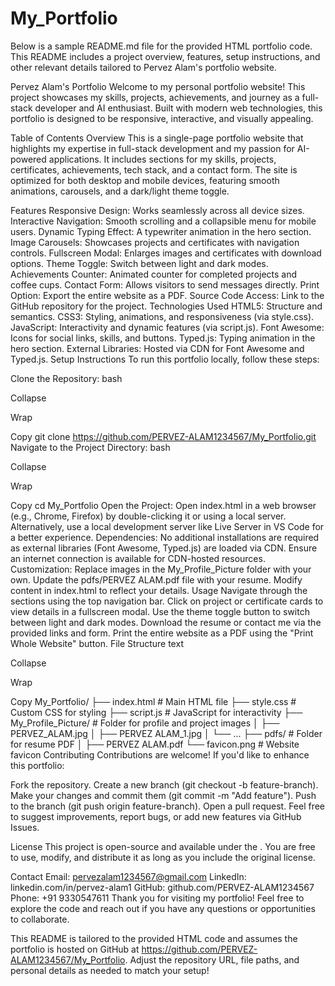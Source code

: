 # My_Portfolio

Below is a sample README.md file for the provided HTML portfolio code. This README includes a project overview, features, setup instructions, and other relevant details tailored to Pervez Alam's portfolio website.

Pervez Alam's Portfolio
Welcome to my personal portfolio website! This project showcases my skills, projects, achievements, and journey as a full-stack developer and AI enthusiast. Built with modern web technologies, this portfolio is designed to be responsive, interactive, and visually appealing.

Table of Contents
Overview
This is a single-page portfolio website that highlights my expertise in full-stack development and my passion for AI-powered applications. It includes sections for my skills, projects, certificates, achievements, tech stack, and a contact form. The site is optimized for both desktop and mobile devices, featuring smooth animations, carousels, and a dark/light theme toggle.

Features
Responsive Design: Works seamlessly across all device sizes.
Interactive Navigation: Smooth scrolling and a collapsible menu for mobile users.
Dynamic Typing Effect: A typewriter animation in the hero section.
Image Carousels: Showcases projects and certificates with navigation controls.
Fullscreen Modal: Enlarges images and certificates with download options.
Theme Toggle: Switch between light and dark modes.
Achievements Counter: Animated counter for completed projects and coffee cups.
Contact Form: Allows visitors to send messages directly.
Print Option: Export the entire website as a PDF.
Source Code Access: Link to the GitHub repository for the project.
Technologies Used
HTML5: Structure and semantics.
CSS3: Styling, animations, and responsiveness (via style.css).
JavaScript: Interactivity and dynamic features (via script.js).
Font Awesome: Icons for social links, skills, and buttons.
Typed.js: Typing animation in the hero section.
External Libraries: Hosted via CDN for Font Awesome and Typed.js.
Setup Instructions
To run this portfolio locally, follow these steps:

Clone the Repository:
bash

Collapse

Wrap

Copy
git clone https://github.com/PERVEZ-ALAM1234567/My_Portfolio.git
Navigate to the Project Directory:
bash

Collapse

Wrap

Copy
cd My_Portfolio
Open the Project:
Open index.html in a web browser (e.g., Chrome, Firefox) by double-clicking it or using a local server.
Alternatively, use a local development server like Live Server in VS Code for a better experience.
Dependencies:
No additional installations are required as external libraries (Font Awesome, Typed.js) are loaded via CDN.
Ensure an internet connection is available for CDN-hosted resources.
Customization:
Replace images in the My_Profile_Picture folder with your own.
Update the pdfs/PERVEZ ALAM.pdf file with your resume.
Modify content in index.html to reflect your details.
Usage
Navigate through the sections using the top navigation bar.
Click on project or certificate cards to view details in a fullscreen modal.
Use the theme toggle button to switch between light and dark modes.
Download the resume or contact me via the provided links and form.
Print the entire website as a PDF using the "Print Whole Website" button.
File Structure
text

Collapse

Wrap

Copy
My_Portfolio/
├── index.html          # Main HTML file
├── style.css           # Custom CSS for styling
├── script.js           # JavaScript for interactivity
├── My_Profile_Picture/ # Folder for profile and project images
│   ├── PERVEZ_ALAM.jpg
│   ├── PERVEZ ALAM_1.jpg
│   └── ...
├── pdfs/               # Folder for resume PDF
│   ├── PERVEZ ALAM.pdf
└── favicon.png         # Website favicon
Contributing
Contributions are welcome! If you'd like to enhance this portfolio:

Fork the repository.
Create a new branch (git checkout -b feature-branch).
Make your changes and commit them (git commit -m "Add feature").
Push to the branch (git push origin feature-branch).
Open a pull request.
Feel free to suggest improvements, report bugs, or add new features via GitHub Issues.

License
This project is open-source and available under the . You are free to use, modify, and distribute it as long as you include the original license.

Contact
Email: pervezalam1234567@gmail.com
LinkedIn: linkedin.com/in/pervez-alam1
GitHub: github.com/PERVEZ-ALAM1234567
Phone: +91 9330547611
Thank you for visiting my portfolio! Feel free to explore the code and reach out if you have any questions or opportunities to collaborate.

This README is tailored to the provided HTML code and assumes the portfolio is hosted on GitHub at https://github.com/PERVEZ-ALAM1234567/My_Portfolio. Adjust the repository URL, file paths, and personal details as needed to match your setup!
